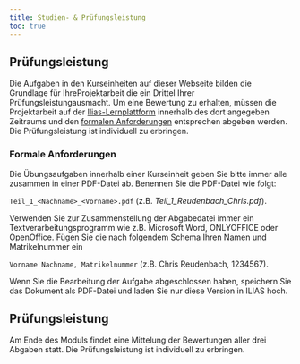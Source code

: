 ```yaml
---
title: Studien- & Prüfungsleistung
toc: true
---
```


## Prüfungsleistung

Die Aufgaben in den Kurseinheiten auf dieser Webseite bilden die Grundlage für IhreProjektarbeit die ein Drittel Ihrer Prüfungsleistungausmacht. Um eine Bewertung zu erhalten, müssen die Projektarbeit auf der [Ilias-Lernplattform](https://ilias.uni-marburg.de/ilias.php?ref_id=1884284&cmd=frameset&cmdClass=ilrepositorygui&cmdNode=ts&baseClass=ilRepositoryGUI) innerhalb des dort angegeben Zeitraums und den [formalen Anforderungen](#formale-anforderungen) entsprechen abgeben werden. Die Prüfungsleistung ist individuell zu erbringen.



### <a name="formale-anforderungen"></a>Formale Anforderungen
Die Übungsaufgaben innerhalb einer Kurseinheit geben Sie bitte immer alle zusammen in einer PDF-Datei ab. Benennen Sie die PDF-Datei wie folgt:

```Teil_1_<Nachname>_<Vorname>.pdf``` (z.B. _Teil_1\_Reudenbach\_Chris.pdf_).

Verwenden Sie zur Zusammenstellung der Abgabedatei immer ein Textverarbeitungsprogramm wie z.B. Microsoft Word, ONLYOFFICE oder OpenOffice. Fügen Sie die nach folgendem Schema Ihren Namen und Matrikelnummer ein

```Vorname Nachname, Matrikelnummer``` (z.B. Chris Reudenbach, 1234567).

Wenn Sie die Bearbeitung der Aufgabe abgeschlossen haben, speichern Sie das Dokument als PDF-Datei und laden Sie nur diese Version in ILIAS hoch. 

## Prüfungsleistung
Am Ende des Moduls findet eine Mittelung der Bewertungen aller drei Abgaben statt. Die Prüfungsleistung ist individuell zu erbringen.


